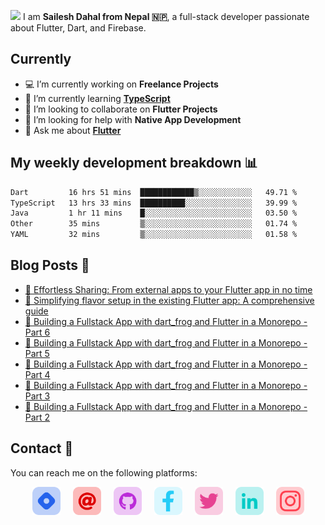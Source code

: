 <a href="https://saileshdahal.com.np"><img src="https://media.giphy.com/media/hvRJCLFzcasrR4ia7z/giphy.gif" width="20px"></a> I am **Sailesh Dahal from Nepal 🇳🇵**, a full-stack developer passionate about Flutter, Dart, and Firebase.

## Currently

- 💻 I’m currently working on **Freelance Projects**
- 🌱 I’m currently learning **[TypeScript](https://www.typescriptlang.org/)**
- 👯 I’m looking to collaborate on **Flutter Projects**
- 🤔 I’m looking for help with **Native App Development**
- 💬 Ask me about **[Flutter](https://flutter.dev)**

## My weekly development breakdown 📊

<!--START_SECTION:waka-->

```txt
Dart         16 hrs 51 mins  ████████████▒░░░░░░░░░░░░   49.71 %
TypeScript   13 hrs 33 mins  ██████████░░░░░░░░░░░░░░░   39.99 %
Java         1 hr 11 mins    █░░░░░░░░░░░░░░░░░░░░░░░░   03.50 %
Other        35 mins         ▒░░░░░░░░░░░░░░░░░░░░░░░░   01.74 %
YAML         32 mins         ▒░░░░░░░░░░░░░░░░░░░░░░░░   01.58 %
```

<!--END_SECTION:waka-->

## Blog Posts 📕

<!-- BLOG-POST-LIST:START -->
- [🤳 Effortless Sharing: From external apps to your Flutter app in no time](https://saileshdahal.com.np/sharing-media-from-external-to-flutter-app)
- [🍰 Simplifying flavor setup in the existing Flutter app: A comprehensive guide](https://saileshdahal.com.np/flavor-setup-flutter)
- [🚀 Building a Fullstack App with dart_frog and Flutter in a Monorepo - Part 6](https://saileshdahal.com.np/building-a-fullstack-app-with-dartfrog-and-flutter-in-a-monorepo-part-6)
- [🚀 Building a Fullstack App with dart_frog and Flutter in a Monorepo - Part 5](https://saileshdahal.com.np/building-a-fullstack-app-with-dartfrog-and-flutter-in-a-monorepo-part-5)
- [🚀 Building a Fullstack App with dart_frog and Flutter in a Monorepo - Part 4](https://saileshdahal.com.np/building-a-fullstack-app-with-dartfrog-and-flutter-in-a-monorepo-part-4)
- [🚀 Building a Fullstack App with dart_frog and Flutter in a Monorepo - Part 3](https://saileshdahal.com.np/building-a-fullstack-app-with-dartfrog-and-flutter-in-a-monorepo-part-3)
- [🚀 Building a Fullstack App with dart_frog and Flutter in a Monorepo - Part 2](https://saileshdahal.com.np/building-a-fullstack-app-with-dartfrog-and-flutter-in-a-monorepo-part-2)
<!-- BLOG-POST-LIST:END -->

## Contact 📱

You can reach me on the following platforms:

<p style="display:flex; gap:20px; justify-content:center;">
  <a target= "_blank" href="https://saileshdahal.com.np" alt="Blog"><img height='45' src="./icons/hashnode.png"></a>
  <a target= "_blank" href="mailto:saileshbro@gmail.com" alt="Mail"><img height='45' src="./icons/email.png"></a>
  <a target= "_blank" href="https://github.com/saileshbro" alt="GitHub"><img height='45' src="./icons/github.png"></a>
  <a target= "_blank" href="https://www.facebook.com/saileshbro/" alt="Facebook"><img height='45' src="./icons/facebook.png"></a>
  <a target= "_blank" href="https://twitter.com/sail_sail30" alt="Twitter"><img height='45' src="./icons/twitter.png"></a>
  <a target= "_blank" href="https://www.linkedin.com/in/saileshbro/" alt="Linkedin"><img height='45' src="./icons/linkedin.png"></a>
  <a target= "_blank" href="https://www.instagram.com/sail_sail30" alt="Instagram"><img height='45' src="./icons/instagram.png"></a>
</p>
